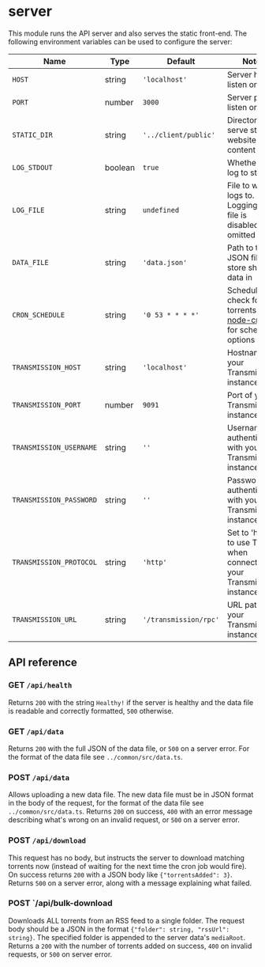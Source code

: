 # server

This module runs the API server and also serves the static front-end. The
following environment variables can be used to configure the server:

Name | Type | Default | Notes
-----|------|---------|-------
`HOST` | string | `'localhost'` | Server host to listen on
`PORT` | number | `3000` | Server port to listen on
`STATIC_DIR` | string | `'../client/public'` | Directory to serve static website content from
`LOG_STDOUT` | boolean | `true` | Whether to log to stdout
`LOG_FILE` | string | `undefined` | File to write logs to. Logging to a file is disabled if omitted
`DATA_FILE` | string | `'data.json'` | Path to the JSON file to store show data in
`CRON_SCHEDULE` | string | `'0 53 * * * *'` | Schedule to check for new torrents. See [node-cron](https://www.npmjs.com/package/cron) for schedule options
`TRANSMISSION_HOST` | string | `'localhost'` | Hostname of your Transmission instance
`TRANSMISSION_PORT` | number | `9091` | Port of your Transmission instance
`TRANSMISSION_USERNAME` | string | `''` | Username for authenticating with your Transmission instance
`TRANSMISSION_PASSWORD` | string | `''` | Password for authenticating with your Transmission instance
`TRANSMISSION_PROTOCOL` | string | `'http'` | Set to 'https' to use TLS when connecting to your Transmission instance
`TRANSMISSION_URL` | string | `'/transmission/rpc'` | URL path of your Transmission instance

## API reference

### GET `/api/health`

Returns `200` with the string `Healthy!` if the server is healthy and the data
file is readable and correctly formatted, `500` otherwise.

### GET `/api/data`

Returns `200` with the full JSON of the data file, or `500` on a server error.
For the format of the data file see `../common/src/data.ts`.

### POST `/api/data`

Allows uploading a new data file. The new data file must be in JSON format in
the body of the request, for the format of the data file see
`../common/src/data.ts`. Returns `200` on success, `400` with an error message
describing what's wrong on an invalid request, or `500` on a server error.

### POST `/api/download`

This request has no body, but instructs the server to download matching torrents
now (instead of waiting for the next time the cron job would fire). On success
returns `200` with a JSON body like `{"torrentsAdded": 3}`. Returns `500` on a
server error, along with a message explaining what failed.

### POST `/api/bulk-download

Downloads ALL torrents from an RSS feed to a single folder. The request body
should be a JSON in the format `{"folder": string, "rssUrl": string}`. The
specified folder is appended to the server data's `mediaRoot`. Returns a `200`
with the number of torrents added on success, `400` on invalid requests, or
`500` on server error.
